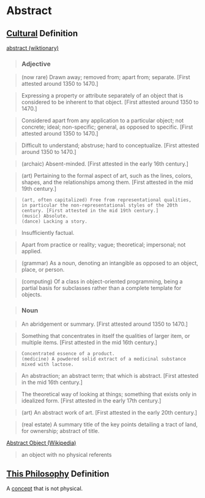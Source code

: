 # Abstract

## [Cultural](./culture.md) Definition

<a href="http://en.wiktionary.org/wiki/abstract" target="_blank">abstract (wiktionary)</a>

> ### Adjective

> (now rare) Drawn away; removed from; apart from; separate. [First attested around 1350 to 1470.]

> Expressing a property or attribute separately of an object that is considered to be inherent to that object. [First attested around 1350 to 1470.]

> Considered apart from any application to a particular object; not concrete; ideal; non-specific; general, as opposed to specific. [First attested around 1350 to 1470.]

> Difficult to understand; abstruse; hard to conceptualize. [First attested around 1350 to 1470.]

> (archaic) Absent-minded. [First attested in the early 16th century.]

> (art) Pertaining to the formal aspect of art, such as the lines, colors, shapes, and the relationships among them. [First attested in the mid 19th century.]

>     (art, often capitalized) Free from representational qualities, in particular the non-representational styles of the 20th century. [First attested in the mid 19th century.]
>     (music) Absolute.
>     (dance) Lacking a story.

> Insufficiently factual.

> Apart from practice or reality; vague; theoretical; impersonal; not applied.

> (grammar) As a noun, denoting an intangible as opposed to an object, place, or person.

> (computing) Of a class in object-oriented programming, being a partial basis for subclasses rather than a complete template for objects.

> ### Noun

> An abridgement or summary. [First attested around 1350 to 1470.]

> Something that concentrates in itself the qualities of larger item, or multiple items. [First attested in the mid 16th century.]

>     Concentrated essence of a product.
>     (medicine) A powdered solid extract of a medicinal substance mixed with lactose.

> An abstraction; an abstract term; that which is abstract. [First attested in the mid 16th century.]

> The theoretical way of looking at things; something that exists only in idealized form. [First attested in the early 17th century.]

> (art) An abstract work of art. [First attested in the early 20th century.]

> (real estate) A summary title of the key points detailing a tract of land, for ownership; abstract of title.

<a href="https://en.wikipedia.org/wiki/Abstract_object" target="_blank">Abstract Object (Wikipedia)</a>

> an object with no physical referents

## [This Philosophy](./this-philosophy.md) Definition

A [concept](./concept.md) that is not physical.
